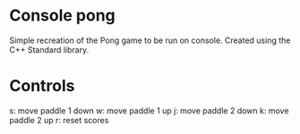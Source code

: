 # Console pong
Simple recreation of the Pong game to be run on console. Created using the C++ Standard library.

# Controls
s: move paddle 1 down
w: move paddle 1 up
j: move paddle 2 down
k: move paddle 2 up
r: reset scores